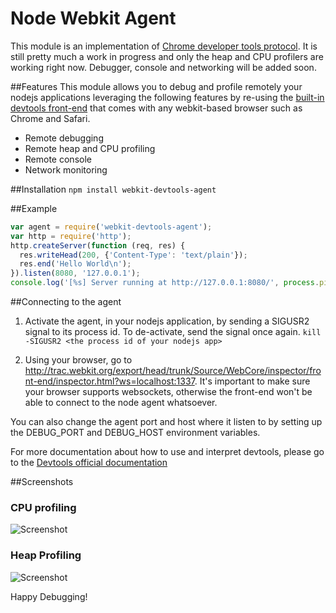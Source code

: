 # Node Webkit Agent
This module is an implementation of
[Chrome developer tools protocol](http://code.google.com/chrome/devtools/docs/protocol/1.0/index.html).
It is still pretty much a work in progress and only the heap and CPU profilers are working right now. Debugger, console
and networking will be added soon.

##Features
This module allows you to debug and profile remotely your nodejs applications
leveraging the following features by re-using the [built-in devtools front-end](http://code.google.com/chrome/devtools/docs/overview.html)
that comes with any webkit-based browser such as Chrome and Safari.

* Remote debugging
* Remote heap and CPU profiling
* Remote console
* Network monitoring

##Installation
`npm install webkit-devtools-agent`

##Example
```javascript
var agent = require('webkit-devtools-agent');
var http = require('http');
http.createServer(function (req, res) {
  res.writeHead(200, {'Content-Type': 'text/plain'});
  res.end('Hello World\n');
}).listen(8080, '127.0.0.1');
console.log('[%s] Server running at http://127.0.0.1:8080/', process.pid);
```
##Connecting to the agent

1. Activate the agent, in your nodejs application, by sending a SIGUSR2 signal to its process id. To de-activate, send the signal once again.
`kill -SIGUSR2 <the process id of your nodejs app>`

2. Using your browser, go to http://trac.webkit.org/export/head/trunk/Source/WebCore/inspector/front-end/inspector.html?ws=localhost:1337. It's important to make sure
your browser supports websockets, otherwise the front-end won't be able to connect to the node agent whatsoever.

You can also change the agent port and host where it listen to by setting up the DEBUG_PORT and DEBUG_HOST environment variables.

For more documentation about how to use and interpret devtools, please go to the [Devtools official documentation](http://code.google.com/chrome/devtools/docs/overview.html)

##Screenshots
### CPU profiling
![Screenshot](http://i.imgur.com/XLFG5.png)

### Heap Profiling
![Screenshot](http://i.imgur.com/2jkme.png)


Happy Debugging!
